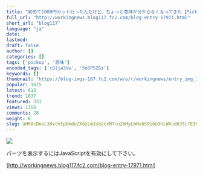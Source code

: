 ```yaml
---
title: "初めて1000円カット行ったんだけど、ちょっと意味が分からなくなってきた【Pickup：2017.9.10】"
full_url: "http://workingnews.blog117.fc2.com/blog-entry-17971.html"
short_url: "blog117"
language: "ja"
date: 
lastmod: 
draft: false
author: []
categories: []
tags: ['pickup', '意味']
encoded_tags: ['cGlja3Vw', '5oSP5ZGz']
keywords: []
thumbnail: "https://blog-imgs-167.fc2.com/w/o/r/workingnews/entry_img_17971.jpg"
popular: 1615
latest: 613
trend: 1637
featured: 331
views: 1358
comments: 28
weight: 6
slug: aHR0cDovL3dvcmtpbmduZXdzLmJsb2cxMTcuZmMyLmNvbS9ibG9nLWVudHJ5LTE3OTcxLmh0bWw=
---
```


![](https://blog-imgs-167.fc2.com/w/o/r/workingnews/entry_img_17971.jpg)

<div><p> </p> <p class='plugin-freearea'> パーツを表示するにはJavaScriptを有効にして下さい。 </p><p id='i2i-15a675c9be31438acfd-wrap'> </p> <p> </p> </div>

(http://workingnews.blog117.fc2.com/blog-entry-17971.html)
